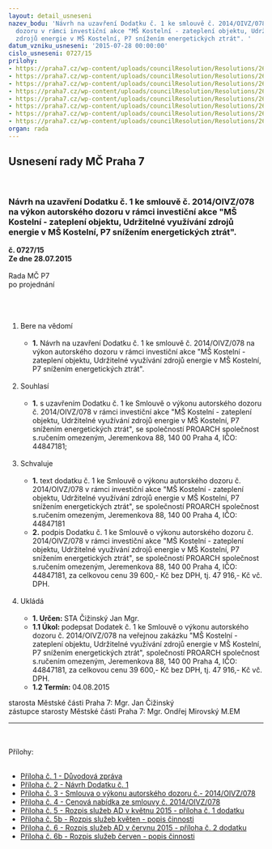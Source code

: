 ```yaml
---
layout: detail_usneseni
nazev_bodu: 'Návrh na uzavření Dodatku č. 1 ke smlouvě č. 2014/OIVZ/078 na výkon autorského
  dozoru v rámci investiční akce "MŠ Kostelní - zateplení objektu, Udržitelné využívání
  zdrojů energie v MŠ Kostelní, P7 snížením energetických ztrát". '
datum_vzniku_usneseni: '2015-07-28 00:00:00'
cislo_usneseni: 0727/15
prilohy:
- https://praha7.cz/wp-content/uploads/councilResolution/Resolutions/26122/727_15_pril1.doc
- https://praha7.cz/wp-content/uploads/councilResolution/Resolutions/26122/48-15-2._dodatek_%c4%8d._1.doc
- https://praha7.cz/wp-content/uploads/councilResolution/Resolutions/26122/48-15-3._smlouva.doc
- https://praha7.cz/wp-content/uploads/councilResolution/Resolutions/26122/48-15-4.__cenov%c3%a1_nab%c3%addka_z_sod.pdf
- https://praha7.cz/wp-content/uploads/councilResolution/Resolutions/26122/48-15-5a._ad_kv%c4%9bten_2015.pdf
- https://praha7.cz/wp-content/uploads/councilResolution/Resolutions/26122/48-15-5b._ad_m%c5%a1_kosteln%c3%ad_-_rozpis_kv%c4%9bten.doc
- https://praha7.cz/wp-content/uploads/councilResolution/Resolutions/26122/48-15-6a.ad_m%c5%a1_kosteln%c3%ad_-_rozpis_%c4%8derven_2015.pdf
- https://praha7.cz/wp-content/uploads/councilResolution/Resolutions/26122/48-15-6b.ad_m%c5%a1_kosteln%c3%ad_-_rozpis_%c4%8derven.doc
organ: rada
---
```

<div id="ucUsn_pList" class="usn">
	<span><h2>Usnesení rady MČ Praha 7 </h2>
<br></span><div class="standBody">
<span><h3>Návrh na uzavření Dodatku č. 1 ke smlouvě č. 2014/OIVZ/078 na výkon autorského dozoru v rámci investiční akce "MŠ Kostelní - zateplení objektu, Udržitelné využívání zdrojů energie v MŠ Kostelní, P7 snížením energetických ztrát". </h3></span><div class="center">
		<strong>č. 0727/15</strong><br>
	</div>
<div class="center">
		<strong>Ze dne 28.07.2015</strong><br><br>
	</div>Rada MČ P7<br>po projednání<br><br><br><ol>
<br><li>Bere na vědomí<br><ul>
<br><li>
<strong>1.</strong> Návrh na uzavření Dodatku č. 1 ke smlouvě č. 2014/OIVZ/078 na výkon autorského dozoru v rámci investiční akce "MŠ Kostelní - zateplení objektu, Udržitelné využívání zdrojů energie v MŠ Kostelní, P7 snížením energetických ztrát". </li>
</ul>
<br>
</li>
<li>Souhlasí<br><ul>
<br><li>
<strong>1.</strong> s uzavřením Dodatku č. 1 ke Smlouvě o výkonu autorského dozoru č. 2014/OIVZ/078 v rámci investiční akce "MŠ Kostelní - zateplení objektu, Udržitelné využívání zdrojů energie v MŠ Kostelní, P7 snížením energetických ztrát", se společností PROARCH společnost s.ručením omezeným, Jeremenkova 88, 140 00 Praha 4, IČO: 44847181; </li>
</ul>
<br>
</li>
<li>Schvaluje<br><ul>
<br><li>
<strong>1.</strong> text dodatku č. 1 ke Smlouvě o výkonu autorského dozoru č. 2014/OIVZ/078 v rámci investiční akce "MŠ Kostelní - zateplení objektu, Udržitelné využívání zdrojů energie v MŠ Kostelní, P7 snížením energetických ztrát", se společností PROARCH společnost s.ručením omezeným, Jeremenkova 88, 140 00 Praha 4, IČO: 44847181 <br>
</li>
<li>
<strong>2.</strong> podpis Dodatku č. 1 ke Smlouvě o výkonu autorského dozoru č. 2014/OIVZ/078 v rámci investiční akce "MŠ Kostelní - zateplení objektu, Udržitelné využívání zdrojů energie v MŠ Kostelní, P7 snížením energetických ztrát", se společností PROARCH společnost s.ručením omezeným, Jeremenkova 88, 140 00 Praha 4, IČO: 44847181, za celkovou cenu 39 600,- Kč bez DPH, tj. 47 916,- Kč vč. DPH. </li>
</ul>
<br>
</li>
<li>Ukládá<br><ul>
<br><li>
<strong>1. Určen: </strong>STA Čižinský Jan Mgr.<br>
</li>
<li>
<strong>1.1 Úkol: </strong>podepsat Dodatek č. 1 ke Smlouvě o výkonu autorského dozoru č. 2014/OIVZ/078 na veřejnou zakázku "MŠ Kostelní - zateplení objektu, Udržitelné využívání zdrojů energie v MŠ Kostelní, P7 snížením energetických ztrát", společností PROARCH společnost s.ručením omezeným, Jeremenkova 88, 140 00 Praha 4, IČO: 44847181, za celkovou cenu 39 600,- Kč bez DPH, tj. 47 916,- Kč vč. DPH.<br>
</li>
<li>
<strong>1.2 Termín: </strong>04.08.2015</li>
</ul>
</li>
</ol>starosta Městské části Praha 7: Mgr. Jan Čižinský<br>zástupce starosty Městské části Praha 7: Mgr. Ondřej Mirovský M.EM <br><hr>
<br><br>Přílohy: <br><ul>
<br><li>
<a href="/zdroj.aspx?typ=4&amp;Id=65280&amp;sh=213870357" target="_blank" title="Odkaz na soubor - 31 kB - nové okno">Příloha č. 1 - Důvodová zpráva</a> <br>
</li>
<li>
<a href="/zdroj.aspx?typ=4&amp;id=65189&amp;sh=217337813" target="_blank" title="Odkaz na soubor - 44 kB - nové okno">Příloha č. 2 - Návrh Dodatku č. 1</a> <br>
</li>
<li>
<a href="/zdroj.aspx?typ=4&amp;id=65190&amp;sh=961692757" target="_blank" title="Odkaz na soubor - 79 kB - nové okno">Příloha č. 3 - Smlouva o výkonu autorského dozoru č.- 2014/OIVZ/078</a> <br>
</li>
<li>
<a href="/zdroj.aspx?typ=4&amp;id=65191&amp;sh=961650805" target="_blank" title="Odkaz na soubor - 440,1 kB - nové okno">Příloha č. 4 - Cenová nabídka ze smlouvy č. 2014/OIVZ/078</a> <br>
</li>
<li>
<a href="/zdroj.aspx?typ=4&amp;id=65192&amp;sh=961764757" target="_blank" title="Odkaz na soubor - 241,1 kB - nové okno">Příloha č. 5 - Rozpis služeb AD v květnu 2015 - příloha č. 1 dodatku</a> <br>
</li>
<li>
<a href="/zdroj.aspx?typ=4&amp;id=65193&amp;sh=961722805" target="_blank" title="Odkaz na soubor - 130 kB - nové okno">Příloha č. 5b - Rozpis služeb květen - popis činnosti</a> <br>
</li>
<li>
<a href="/zdroj.aspx?typ=4&amp;id=65194&amp;sh=961557717" target="_blank" title="Odkaz na soubor - 243,4 kB - nové okno">Příloha č. 6 - Rozpis služeb AD v červnu 2015 - příloha č. 2 dodatku</a> <br>
</li>
<li>
<a href="/zdroj.aspx?typ=4&amp;id=65195&amp;sh=962564341" target="_blank" title="Odkaz na soubor - 127,5 kB - nové okno">Příloha č. 6b - Rozpis služeb červen - popis činnosti</a> </li>
</ul>
</div>
</div>